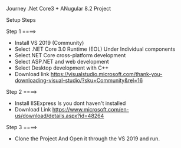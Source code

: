 Journey  .Net Core3 + ANugular 8.2 Project

Setup Steps 

Step 1 ====>

   * Install VS 2019 (Community)
   * Select .NET Core 3.0 Runtime (EOL) Under Individual components
   * Select.NET Core cross-platform development 
   * Select ASP.NET and web development 
   * Select Desktop development with C++ 
   * Download link https://visualstudio.microsoft.com/thank-you-downloading-visual-studio/?sku=Community&rel=16
   
Step 2 ====>

   * Install IISExpress Is you dont haven't installed 
   * Download Link https://www.microsoft.com/en-us/download/details.aspx?id=48264
   
Step 3 ====>
   * Clone the Project And Open it through the VS 2019 and run.
   

